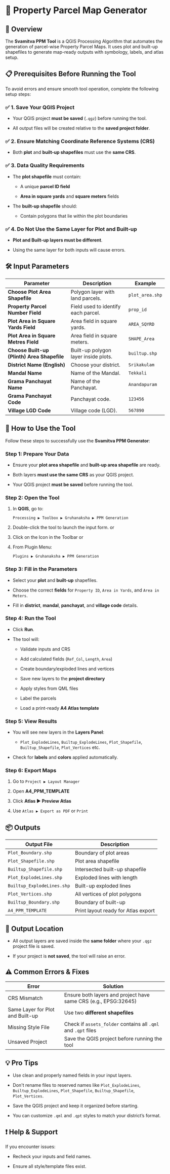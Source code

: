# 📘 Property Parcel Map Generator

## 🧭 Overview

The **Svamitva PPM Tool** is a QGIS Processing Algorithm that automates the generation of parcel-wise Property Parcel Maps. It uses plot and built-up shapefiles to generate map-ready outputs with symbology, labels, and atlas setup.

## 📋 Prerequisites Before Running the Tool

To avoid errors and ensure smooth tool operation, complete the following setup steps:

### ✅ 1. Save Your QGIS Project

- Your QGIS project **must be saved** (`.qgz`) before running the tool.

- All output files will be created relative to the **saved project folder**.

### ✅ 2. Ensure Matching Coordinate Reference Systems (CRS)

- Both **plot** and **built-up shapefiles** must use the **same CRS**.

### ✅ 3. Data Quality Requirements

- The **plot shapefile** must contain:
  
  - A unique **parcel ID field**
  
  - **Area in square yards** and **square meters** fields

- The **built-up shapefile** should:
  
  - Contain polygons that lie within the plot boundaries

### ✅ 4. Do Not Use the Same Layer for Plot and Built-up

- **Plot and Built-up layers must be different**.

- Using the same layer for both inputs will cause errors.

## 🛠️ Input Parameters

| Parameter                                   | Description                          | Example         |
| ------------------------------------------- | ------------------------------------ | --------------- |
| **Choose Plot Area Shapefile**              | Polygon layer with land parcels.     | `plot_area.shp` |
| **Property Parcel Number Field**            | Field used to identify each parcel.  | `prop_id`       |
| **Plot Area in Square Yards Field**         | Area field in square yards.          | `AREA_SQYRD`    |
| **Plot Area in Square Metres Field**        | Area field in square meters.         | `SHAPE_Area`    |
| **Choose Built-up (Plinth) Area Shapefile** | Built-up polygon layer inside plots. | `builtup.shp`   |
| **District Name (English)**                 | Choose your district.                | `Srikakulam`    |
| **Mandal Name**                             | Name of the Mandal.                  | `Tekkali`       |
| **Grama Panchayat Name**                    | Name of the Panchayat.               | `Anandapuram`   |
| **Grama Panchayat Code**                    | Panchayat code.                      | `123456`        |
| **Village LGD Code**                        | Village code (LGD).                  | `567890`        |

## 🚀 How to Use the Tool

Follow these steps to successfully use the **Svamitva PPM Generator**:

### Step 1: Prepare Your Data

- Ensure your **plot area shapefile** and **built-up area shapefile** are ready.

- Both layers **must use the same CRS** as your QGIS project.

- Your QGIS project **must be saved** before running the tool.

### Step 2: Open the Tool

1. In **QGIS**, go to:

   ```
   Processing ▶ Toolbox ▶ Gruhanaksha ▶ PPM Generation
   ```

2. Double-click the tool to launch the input form. or

3. Click on the Icon in the Toolbar or

4. From Plugin Menu:

    ```
    Plugins ▶ Gruhanaksha ▶ PPM Generation
    ```

### Step 3: Fill in the Parameters

- Select your **plot** and **built-up** shapefiles.

- Choose the correct **fields** for `Property ID`, `Area in Yards`, and `Area in Meters`.

- Fill in **district**, **mandal**, **panchayat**, and **village code** details.

### Step 4: Run the Tool

- Click **Run**.

- The tool will:
  
  - Validate inputs and CRS
  
  - Add calculated fields (`Ref_Col`, `Length`, `Area`)
  
  - Create boundary/exploded lines and vertices
  
  - Save new layers to the **project directory**
  
  - Apply styles from QML files
  
  - Label the parcels
  
  - Load a print-ready **A4 Atlas template**

### Step 5: View Results

- You will see new layers in the **Layers Panel**:
  
  - `Plot_ExplodeLines`, `Builtup_ExplodeLines`, `Plot_Shapefile`, `Builtup_Shapefile`, `Plot_Vertices` etc.

- Check for **labels** and **colors** applied automatically.

### Step 6: Export Maps

1. Go to `Project ▶ Layout Manager`

2. Open **A4_PPM_TEMPLATE**

3. Click **Atlas ▶ Preview Atlas**

4. Use `Atlas ▶ Export as PDF` or `Print`

## 📦 Outputs

| Output File                | Description                         |
| -------------------------- | ----------------------------------- |
| `Plot_Boundary.shp`        | Boundary of plot areas              |
| `Plot_Shapefile.shp`       | Plot area shapefile                 |
| `Builtup_Shapefile.shp`    | Intersected built-up shapefile      |
| `Plot_ExplodeLines.shp`    | Exploded lines with length          |
| `Builtup_ExplodeLines.shp` | Built-up exploded lines             |
| `Plot_Vertices.shp`        | All vertices of plot polygons       |
| `Builtup_Boundary.shp`     | Boundary of built-up                |
| `A4_PPM_TEMPLATE`          | Print layout ready for Atlas export |

## 📂 Output Location

- All output layers are saved inside the **same folder** where your `.qgz` project file is saved.

- If your project is **not saved**, the tool will raise an error.

## ⚠️ Common Errors & Fixes

| Error                            | Solution                                                        |
| -------------------------------- | --------------------------------------------------------------- |
| CRS Mismatch                     | Ensure both layers and project have same CRS (e.g., EPSG:32645) |
| Same Layer for Plot and Built-up | Use two **different shapefiles**                                |
| Missing Style File               | Check if `assets_folder` contains all `.qml` and `.qpt` files   |
| Unsaved Project                  | Save the QGIS project before running the tool                   |

## 💡 Pro Tips

- Use clean and properly named fields in your input layers.

- Don't rename files to reserved names like `Plot_ExplodeLines`, `Builtup_ExplodeLines`, `Plot_Shapefile`, `Builtup_Shapefile`, `Plot_Vertices`.

- Save the QGIS project and keep it organized before starting.

- You can customize `.qml` and `.qpt` styles to match your district’s format.

## ❗ Help & Support

If you encounter issues:

- Recheck your inputs and field names.

- Ensure all style/template files exist.
